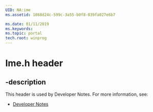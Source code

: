 ```yaml
---
UID: NA:ime
ms.assetid: 1868d24c-599c-3a55-b0f8-839fa027e6b7

ms.date: 01/11/2019
ms.keywords: 
ms.topic: portal
tech.root: winprog
---
```


# Ime.h header


## -description


This header is used by Developer Notes. For more information, see:

- [Developer Notes](../_winprog/index.md)

